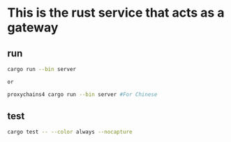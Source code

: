 # This is the rust service that acts as a gateway

## run
```bash
cargo run --bin server

or 

proxychains4 cargo run --bin server #For Chinese
```

## test
```bash
cargo test -- --color always --nocapture
```